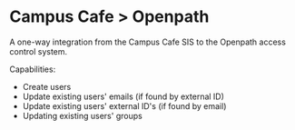 # Campus Cafe > Openpath
A one-way integration from the Campus Cafe SIS to the Openpath access control system.

Capabilities:
+ Create users
+ Update existing users' emails (if found by external ID)
+ Update existing users' external ID's (if found by email)
+ Updating existing users' groups
